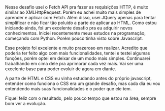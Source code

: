 
Nesse desafio usei o Fetch API pra fazer as requisições HTTP, é muito similar ao XMLHttpRequest.
Porém eu achei muito mais simples de aprender e aplicar com Fetch. Além disso, usei JQuery apenas para tentar simplificar e não ficar tão poluido a parte de aplicar ao HTML.
Como estou iniciando ainda, foi um excelente desafio pra eu adquirir novos conhecimentos.
Iniciei recentemente meus estudos na programação, começando com Python. Porém pouco tinha visto sobre Javascript.

Esse projeto foi excelente e muito prazeroso em realizar. Acredito que poderia ter feito algo com mais funcionalidades, tentei e testei algumas funções, porém optei em deixar de um modo mais simples. Continuarei trabalhando em cima dele pra aprimorar cada vez mais.
Vai ser uma excelente base para poder evoluir de agora em diante.

A parte de HTML e CSS eu vinha estudando antes do próprio javascript, entender como funciona o CSS era um grande desafio, mas cada dia eu vou entendendo mais suas funcionalidades e o poder que ele tem.

Fiquei feliz com o resultado, pelo pouco tempo que estou na área, sempre bom ver a evolução. 


